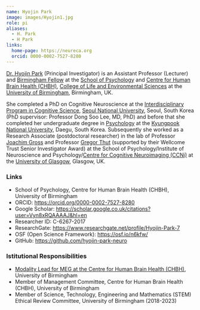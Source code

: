 ```yaml
---
name: Hyojin Park
image: images/Hyojin1.jpg
role: pi
aliases:
  - H. Park
  - H Park
links:
  home-page: https://neureca.org
  orcid: 0000-0002-7527-8280
---
```



[Dr. Hyojin Park](https://www.birmingham.ac.uk/staff/profiles/psychology/park-hyojin.aspx) (Principal Investigator) is an Assistant Professor (Lecturer) and [Birmingham Fellow](https://www.birmingham.ac.uk/staff/excellence/fellows/index.aspx) at the [School of Psychology](https://www.birmingham.ac.uk/schools/psychology/index.aspx) and [Centre for Human Brain Health (CHBH)](https://www.birmingham.ac.uk/research/centre-for-human-brain-health/index.aspx), [College of Life and Environmental Sciences](https://www.birmingham.ac.uk/university/colleges/les/index.aspx) at the [University of Birmingham](https://www.birmingham.ac.uk/index.aspx), Birmingham, UK.

She completed a PhD on Cognitive Neuroscience at the [Interdisciplinary Program in Cognitive Science](https://humanities.snu.ac.kr/en/academics/Interdisciplinary-Programs?deptidx=18), [Seoul National University](https://en.snu.ac.kr/), Seoul, South Korea (PhD supervisor: Professor Dong Soo Lee, MD, PhD) and before that she completed her undergraduate degree in [Psychology](https://psy.knu.ac.kr/) at the [Kyungpook National University](https://en.knu.ac.kr/main/main.htm), Daegu, South Korea. Subsequently she worked as a Research Associate (postdoctoral researcher) in the lab of Professor [Joachim Gross](https://www.uni-muenster.de/OCCMuenster/members/joachim-gross.html) and Professor [Gregor Thut](https://www.gla.ac.uk/schools/psychologyneuroscience/staff/gregorthut/) (supported by their Wellcome Trust Senior Investigator Award) at the School of Psychology/Institute of Neuroscience and Psychology/[Centre for Cognitive Neuroimaging (CCNi)](https://www.gla.ac.uk/schools/psychologyneuroscience/research/ccni/) at the [University of Glasgow](https://www.gla.ac.uk/), Glasgow, UK.

### Links
- School of Psychology, Centre for Human Brain Health (CHBH), University of Birmingham <br>
- ORCID: https://orcid.org/0000-0002-7527-8280 <br>
- Google Scholar: https://scholar.google.co.uk/citations?user=Vyn8xRQAAAAJ&hl=en <br>
- Researcher ID: C-6267-2017 <br>
- ResearchGate: https://www.researchgate.net/profile/Hyojin-Park-7 <br>
- OSF (Open Science Framework): https://osf.io/n6kfw/ <br>
- GitHub: https://github.com/hyojin-park-neuro <br>

### Istitutional Responsibilities
- [Modality Lead for MEG at the Centre for Human Brain Health (CHBH)](https://www.birmingham.ac.uk/research/centre-for-human-brain-health/chbh-research-facilities/meg.aspx), University of Birmingham
- Member of Management Committee, Centre for Human Brain Health (CHBH), University of Birmingham 
- Member of Science, Technology, Engineering and Mathematics (STEM) Ethical Review Committee, University of Birmingham (2018-2023)
